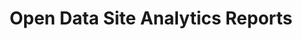 ---
schema: default
title: Open Data Site Analytics Reports
organization: Dundee City Council
notes: >-
    Performance data for the Dundee City Open Data Portal (data.dundeecity.gov.uk).
resources:
  - name: Open Data Site Analytics Reports CSV
  - url: >-
      https://data.dundeecity.gov.uk/dataset/274530dc-9281-4b08-9d35-cb21e22a9c77/resource/67680618-b655-4e74-810b-89c4f49ef246/download/analytics-todos-los-datos-de-sitios-web-pages-20171001-20180614.csv
  - format: CSV
license: Open Government Licence 3.0 (United Kingdom)
category:

  - Website analytics
maintainer: Dundee City Council
maintainer_email: someone@example.com
---